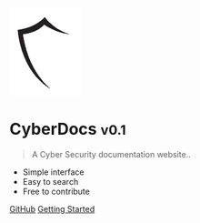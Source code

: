 ![logo](_media/logo.png)

# CyberDocs <small>v0.1</small>

> A Cyber Security documentation website..

- Simple interface
- Easy to search
- Free to contribute

[GitHub](https://github.com/ahmtcnn/cyberdocs)
[Getting Started](#CyberDocs)